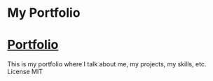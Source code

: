 # My Portfolio

<h1><a href="https://portfolio-react-two-lac.vercel.app/">Portfolio</a></h1>
<p>This is my portfolio where I talk about me, my projects, my skills, etc. License MIT</p>
